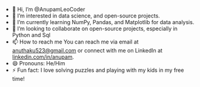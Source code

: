 - 👋 Hi, I’m @AnupamLeoCoder
- 👀 I’m interested in data science, and open-source projects.
- 🌱 I’m currently learning NumPy, Pandas, and Matplotlib for data analysis.
- 💞️ I’m looking to collaborate on open-source projects, especially in Python and Sql
- 📫 How to reach me You can reach me via email at anuthaku523@gmail.com or connect with me on LinkedIn at [linkedin.com/in/anupam](https://www.linkedin.com/in/anupam-thakur-80859b21a).
- 😄 Pronouns: He/Him
- ⚡ Fun fact: I love solving puzzles and playing with my kids in my free time!

<!---
AnupamLeoCoder/AnupamLeoCoder is a ✨ special ✨ repository because its `README.md` (this file) appears on your GitHub profile.
You can click the Preview link to take a look at your changes.
--->
